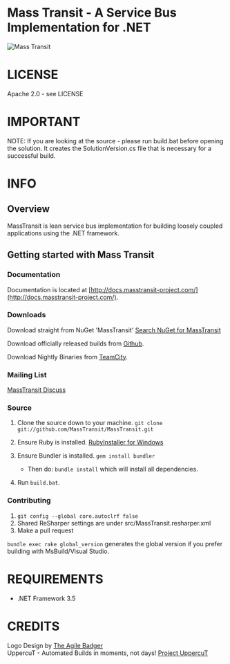 Mass Transit - A Service Bus Implementation for .NET
=======

![Mass Transit](http://www.phatboyg.com/mt-logo.png "Mass Transit")

# LICENSE
Apache 2.0 - see LICENSE

# IMPORTANT
NOTE: If you are looking at the source - please run build.bat before opening the solution. It creates the SolutionVersion.cs file that is necessary for a successful build.

# INFO
## Overview
MassTransit is lean service bus implementation for building loosely coupled applications using the .NET framework.

## Getting started with Mass Transit
### Documentation

Documentation is located at [http://docs.masstransit-project.com/](http://docs.masstransit-project.com/).

### Downloads
 Download straight from NuGet 'MassTransit' [Search NuGet for MassTransit](http://nuget.org/List/Search?packageType=Packages&searchCategory=All+Categories&searchTerm=MassTransit&sortOrder=package-download-count&pageSize=10)
 
 Download officially released builds from 
 [Github](http://github.com/masstransit/masstransit/downloads/).
 
 Download Nightly Binaries from [TeamCity](http://teamcity.codebetter.com/viewType.html?buildTypeId=bt8&tab=buildTypeStatusDiv).

### Mailing List

[MassTransit Discuss](http://groups.google.com/group/masstransit-discuss)

### Source

1. Clone the source down to your machine. 
  `git clone git://github.com/MassTransit/MassTransit.git`
2. Ensure Ruby is installed. [RubyInstaller for Windows](http://rubyinstaller.org/)
3. Ensure Bundler is installed.
  `gem install bundler`
   
    * Then do: `bundle install` which will install all dependencies.

4. Run `build.bat`.

### Contributing 

1. `git config --global core.autoclrf false`
2. Shared ReSharper settings are under src/MassTransit.resharper.xml
3. Make a pull request

`bundle exec rake global_version` generates the global version if you prefer building with MsBuild/Visual Studio. 
 
 
# REQUIREMENTS
* .NET Framework 3.5


# CREDITS
Logo Design by [The Agile Badger](http://www.theagilebadger.com)  
UppercuT - Automated Builds in moments, not days! [Project UppercuT](http://projectuppercut.org)
